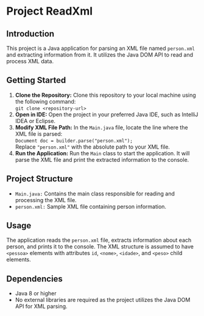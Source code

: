 <!DOCTYPE html>
<html lang="en">
<head>
    <meta charset="UTF-8">
    <meta name="viewport" content="width=device-width, initial-scale=1.0">
</head>
<body>

<h1>Project ReadXml</h1>

<h2>Introduction</h2>
<p>This project is a Java application for parsing an XML file named <code>person.xml</code> and extracting information from it. It utilizes the Java DOM API to read and process XML data.</p>

<h2>Getting Started</h2>
<ol>
    <li><strong>Clone the Repository:</strong> Clone this repository to your local machine using the following command:<br>
        <code>git clone &lt;repository-url&gt;</code></li>
    <li><strong>Open in IDE:</strong> Open the project in your preferred Java IDE, such as IntelliJ IDEA or Eclipse.</li>
    <li><strong>Modify XML File Path:</strong> In the <code>Main.java</code> file, locate the line where the XML file is parsed:<br>
        <code>Document doc = builder.parse("person.xml");</code><br>
        Replace <code>"person.xml"</code> with the absolute path to your XML file.</li>
    <li><strong>Run the Application:</strong> Run the <code>Main</code> class to start the application. It will parse the XML file and print the extracted information to the console.</li>
</ol>

<h2>Project Structure</h2>
<ul>
    <li><code>Main.java:</code> Contains the main class responsible for reading and processing the XML file.</li>
    <li><code>person.xml:</code> Sample XML file containing person information.</li>
</ul>

<h2>Usage</h2>
<p>The application reads the <code>person.xml</code> file, extracts information about each person, and prints it to the console. The XML structure is assumed to have <code>&lt;pessoa&gt;</code> elements with attributes <code>id</code>, <code>&lt;nome&gt;</code>, <code>&lt;idade&gt;</code>, and <code>&lt;peso&gt;</code> child elements.</p>

<h2>Dependencies</h2>
<ul>
    <li>Java 8 or higher</li>
    <li>No external libraries are required as the project utilizes the Java DOM API for XML parsing.</li>
</ul>

</body>
</html>
